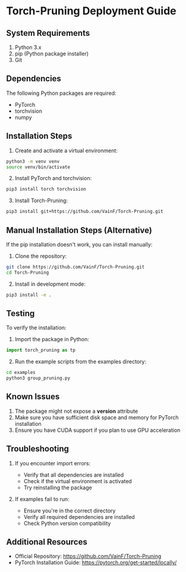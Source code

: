 # Torch-Pruning Deployment Guide

## System Requirements

1. Python 3.x
2. pip (Python package installer)
3. Git

## Dependencies

The following Python packages are required:
- PyTorch
- torchvision
- numpy

## Installation Steps

1. Create and activate a virtual environment:
```bash
python3 -m venv venv
source venv/bin/activate
```

2. Install PyTorch and torchvision:
```bash
pip3 install torch torchvision
```

3. Install Torch-Pruning:
```bash
pip3 install git+https://github.com/VainF/Torch-Pruning.git
```

## Manual Installation Steps (Alternative)

If the pip installation doesn't work, you can install manually:

1. Clone the repository:
```bash
git clone https://github.com/VainF/Torch-Pruning.git
cd Torch-Pruning
```

2. Install in development mode:
```bash
pip3 install -e .
```

## Testing

To verify the installation:

1. Import the package in Python:
```python
import torch_pruning as tp
```

2. Run the example scripts from the examples directory:
```bash
cd examples
python3 group_pruning.py
```

## Known Issues

1. The package might not expose a __version__ attribute
2. Make sure you have sufficient disk space and memory for PyTorch installation
3. Ensure you have CUDA support if you plan to use GPU acceleration

## Troubleshooting

1. If you encounter import errors:
   - Verify that all dependencies are installed
   - Check if the virtual environment is activated
   - Try reinstalling the package

2. If examples fail to run:
   - Ensure you're in the correct directory
   - Verify all required dependencies are installed
   - Check Python version compatibility

## Additional Resources

- Official Repository: https://github.com/VainF/Torch-Pruning
- PyTorch Installation Guide: https://pytorch.org/get-started/locally/